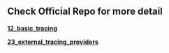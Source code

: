 ## **Check Official Repo for more detail**

**[12_basic_tracing](https://github.com/panaversity/learn-agentic-ai/tree/main/01_ai_agents_first/12_basic_tracing)**

**[23_external_tracing_providers](https://github.com/panaversity/learn-agentic-ai/tree/main/01_ai_agents_first/23_external_tracing_providers)**
